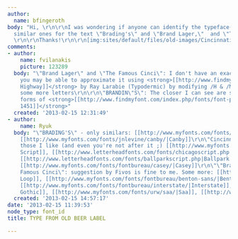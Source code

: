 ```yaml
---
author:
  name: bfingeroth
body: "Hi, \r\n\r\nI was wondering if anyone can identify the typeface(s) or know
  similar ones for the text \"Brading's\" and \"Brand Lager,\"  and \"The Famous Cinci\"?
  \r\n\r\nThanks!\r\n\r\n[img:sites/default/files/old-images/Cincinnati-Cream-Brand-Lager-Beer-Labels-Brading-Breweries-Limited_19874-1_4433.jpg]"
comments:
- author:
    name: fvilanakis
    picture: 123289
  body: "\"Brand Lager\" and \"The Famous Cinci\": I don't have an exact match but
    you may be able to approximate it using <strong>[[http://www.findmyfont.com/index.php/fonts/font-preview?fset=Typodermic&ffam=Blue%20Highway%20-%20Regular&fstyle=i&fsize=60&fid=3b7e7e678645357a77e3fe6c440e44ab&wrap=2&text=THE%20FAMOUS%20CINCI%20BRAND%20LAGER|Blue
    Highway]]</strong> by Ray Larabie (Typodermic) by modifying /H & /M and probably
    some more letters\r\n\r\n\"BRANDIN\"S\": The closer I can see are some condensed
    forms of <strong>[[http://www.findmyfont.com/index.php/fonts/font-preview?fset=Adobe&ffam=DIN%201451%20Std%20-%20Engschrift&fid=1cf07fdc01da97ba3a1410d18951d28f&fsize=60&text=BRADING'S&fit=1|DIN
    1451]]</strong>"
  created: '2013-02-15 12:31:49'
- author:
    name: Ryuk
  body: "\"BRADING'S\" - only similars: [[http://www.myfonts.com/fonts/jnlevine/inventory/|Inventory]],
    [[http://www.myfonts.com/fonts/jnlevine/canby/|Canby]]\r\n\"Cincinnati Cream\":
    those I like (and even you're not after it ;) [[http://www.myfonts.com/fonts/sudtipos/fan-script/|Fan
    Script]], [[http://www.letterheadfonts.com/fonts/chicagoscript.php|Chicago Script]],
    [[http://www.letterheadfonts.com/fonts/ballparkscript.php|Ballpark Script]], [[http://www.letterheadfonts.com/fonts/ephemera.php|Ephemera]],
    [[http://www.myfonts.com/fonts/fontbureau/casey/|Casey]]\r\n\"\"Brand Lager\"/\"The
    Famous Cinci\": suggestion by Fivos is fine to me. Some more: [[http://www.myfonts.com/fonts/nicksfonts/outer-loop-nf/|Outer
    Loop]], [[http://www.myfonts.com/fonts/fontbureau/benton-sans/|Benton Sans]],
    [[http://www.myfonts.com/fonts/fontbureau/interstate/|Interstate]], [[http://www.myfonts.com/fonts/pixymbols/highway-gothic/|Highway
    Gothic]], [[http://www.myfonts.com/fonts/urw/saa/|Saa]], [[http://www.youworkforthem.com/font/T1052/signal|Signal]]"
  created: '2013-02-15 14:57:17'
date: '2013-02-15 11:39:53'
node_type: font_id
title: TYPE FROM OLD BEER LABEL

---
```

